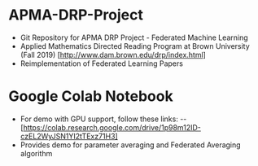 # APMA-DRP-Project
 - Git Repository for APMA DRP Project - Federated Machine Learning
 - Applied Mathematics Directed Reading Program at Brown University (Fall 2019) [http://www.dam.brown.edu/drp/index.html]
 - Reimplementation of Federated Learning Papers

# Google Colab Notebook
 - For demo with GPU support, follow these links: 
 -- [https://colab.research.google.com/drive/1p98m12ID-czEL2WyJSN1YI2tTExz71H3]
 - Provides demo for parameter averaging and Federated Averaging algorithm
 
